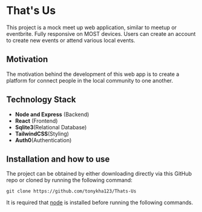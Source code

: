 # That's Us

This project is a mock meet up web application, similar to meetup or eventbrite. Fully responsive on MOST devices. Users can create an account to create new events or attend various local events.

## Motivation

The motivation behind the development of this web app is to create a platform for connect people in the local community to one another.

## Technology Stack

- **Node and Express** (Backend)
- **React** (Frontend)
- **Sqlite3**(Relational Database)
- **TailwindCSS**(Styling)
- **Auth0**(Authentication)

## Installation and how to use

The project can be obtained by either downloading directly via this GitHub repo or cloned by running the following command:

`git clone https://github.com/tonykha123/Thats-Us`

It is required that [node](https://nodejs.org/en/) is installed before running the following commands.
